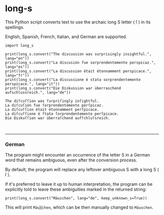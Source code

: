 # long-s
This Python script converts text to use the archaic long S letter ( ſ ) in its spellings.

English, Spanish, French, Italian, and German are supported.

```
import long_s

print(long_s.convert("The discussion was surprisingly insightful.", lang="en"))
print(long_s.convert("La discusión fue sorprendentemente perspicaz.", lang="es"))
print(long_s.convert("La discussion était étonnamment perspicace.", lang="fr"))
print(long_s.convert("La discussione è stata sorprendentemente perspicace.", lang="it"))
print(long_s.convert("Die Diskussion war überraschend aufschlussreich.", lang="de"))
```

```
The diſcuſſion was ſurpriſingly inſightful.
La diſcuſión fue ſorprendentemente perſpicaz.
La diſcuſſion était étonnamment perſpicace.
La diſcuſſione è ſtata ſorprendentemente perſpicace.
Die Diskuſſion war überraſchend aufſchluſsreich.
```

<br>
<hr>

### German

The program might encounter an occurrence of the letter S in a German word that remains ambiguous, even after the conversion process.

By default, the program will replace any leftover ambiguous S with a long S ( ſ ).

If it's preferred to leave it up to human interpretation, 
the program can be explicitly told to leave these ambiguities marked in the returned string:
```
print(long_s.convert("Mäuschen", lang="de", keep_unknown_s=True))
```
This will print ```Mäu╳chen```, which can be then manually changed to ```Mäuschen```.
